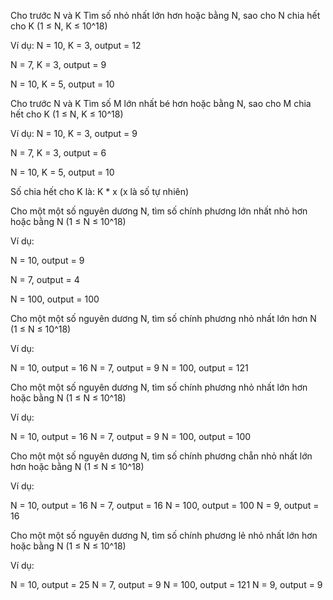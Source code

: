 Cho trước N và K
Tìm số nhỏ nhất lớn hơn hoặc bằng N, sao cho N chia hết cho K
(1 ≤ N, K ≤ 10^18)

Ví dụ:
N = 10, K = 3, output = 12

N = 7, K = 3, output = 9

N = 10, K = 5, output = 10








Cho trước N và K
Tìm số M lớn nhất bé hơn hoặc bằng N, sao cho M chia hết cho K
(1 ≤ N, K ≤ 10^18)

Ví dụ:
N = 10, K = 3, output = 9

N = 7, K = 3, output = 6

N = 10, K = 5, output = 10

Số chia hết cho K là: K * x
(x là số tự nhiên)


Cho một một số nguyên dương N, tìm số chính phương lớn nhất nhỏ hơn hoặc bằng N
(1 ≤ N ≤ 10^18)

Ví dụ:

N = 10, output = 9

N = 7, output = 4

N = 100, output = 100


Cho một một số nguyên dương N, tìm số chính phương nhỏ nhất lớn hơn N
(1 ≤ N ≤ 10^18)

Ví dụ:

N = 10, output = 16
N = 7, output = 9
N = 100, output = 121

Cho một một số nguyên dương N, tìm số chính phương nhỏ nhất lớn hơn hoặc bằng N
(1 ≤ N ≤ 10^18)

Ví dụ:

N = 10, output = 16
N = 7, output = 9
N = 100, output = 100

Cho một một số nguyên dương N, tìm số chính phương chẵn nhỏ nhất lớn hơn hoặc bằng N
(1 ≤ N ≤ 10^18)

Ví dụ:

N = 10, output = 16
N = 7, output = 16
N = 100, output = 100
N = 9, output = 16

Cho một một số nguyên dương N, tìm số chính phương lẻ nhỏ nhất lớn hơn hoặc bằng N
(1 ≤ N ≤ 10^18)

Ví dụ:

N = 10, output = 25
N = 7, output = 9
N = 100, output = 121
N = 9, output = 9
